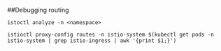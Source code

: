 ##Debugging routing

`istoctl analyze -n <namespace>`

`istioctl proxy-config routes -n istio-system $(kubectl get pods -n istio-system | grep istio-ingress | awk '{print $1;}')`
